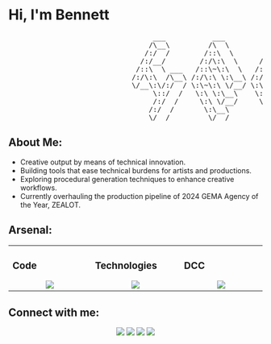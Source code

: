 # Hi, I'm Bennett

<pre>
                                  ___           ___           ___       ___       ___     
                                 /\__\         /\  \         /\__\     /\__\     /\  \    
                                /:/  /        /::\  \       /:/  /    /:/  /    /::\  \   
                               /:/__/        /:/\:\  \     /:/  /    /:/  /    /:/\:\  \  
                              /::\  \ ___   /::\~\:\  \   /:/  /    /:/  /    /:/  \:\  \ 
                             /:/\:\  /\__\ /:/\:\ \:\__\ /:/__/    /:/__/    /:/__/ \:\__\
                             \/__\:\/:/  / \:\~\:\ \/__/ \:\  \    \:\  \    \:\  \ /:/  /
                                  \::/  /   \:\ \:\__\    \:\  \    \:\  \    \:\  /:/  / 
                                  /:/  /     \:\ \/__/     \:\  \    \:\  \    \:\/:/  /  
                                 /:/  /       \:\__\        \:\__\    \:\__\    \::/  /   
                                 \/__/         \/__/         \/__/     \/__/     \/__/    
</pre>

## About Me:


-  Creative output by means of technical innovation.
-  Building tools that ease technical burdens for artists and productions.
-  Exploring procedural generation techniques to enhance creative workflows.
-  Currently overhauling the production pipeline of 2024 GEMA Agency of the Year, ZEALOT.

## Arsenal:

<table><tr><td valign="top" width="25%">

### Code  
<a href="https://github.com/bennett-art">
<div align="center">  
       <img src="https://skillicons.dev/icons?i=python,js,cpp,react,html,css,lua&perline=4" /> 
</div>
</a>
 </td><td valign="top" width="25%">
        
### Technologies
<a href="https://github.com/bennett-art">
<div align="center">
       <img src="https://skillicons.dev/icons?i=qt,pycharm,pytorch,tensorflow,opencv,aws,git&perline=4" /> 
</div>
</a>

</td><td valign="top" width="25%">
  
### DCC
<a href="https://github.com/bennett-art">
<div align="center">
       <img src="https://skillicons.dev/icons?i=unreal,unity,ps,pr,ae,blender&perline=4" /> 
</div>
</a>
</td>
</tr></table>


## Connect with me:
<div align="center">
    <a href="https://www.linkedin.com/" target="_blank"><img src="https://img.shields.io/badge/-LinkedIn-0077B5?style=flat&logo=Linkedin&logoColor=white"/></a>
    <a target="_blank" href="mailto:bennett-arthur@outlook.com"><img src="https://img.shields.io/badge/-bennett--arthur%40outlook.com-0078D4?style=flat&logo=Microsoft-Outlook&logoColor=white"/></a>
    <a href="https://leetcode.com/" target="_blank"><img src="https://img.shields.io/badge/-LeetCode-FFA116?style=flat&logo=LeetCode&logoColor=white"/></a>
        <a href="https://bennett-arthur.tv" target="_blank"><img src="https://img.shields.io/badge/-Portfolio-3B5948?style=flat&logoColor=white"/></a>
</div>



#

<!-- <div align="center">
  <a href="https://github.com/tayyabadev">
    <img src="https://quotes-github-readme.vercel.app/api?theme=dark">
  </a>
 </div> -->



